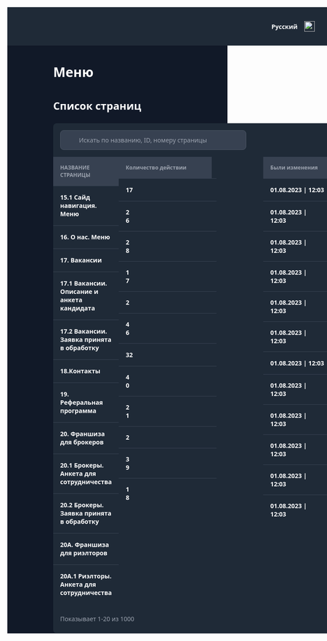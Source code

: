 <!DOCTYPE html>
<html lang="en">
<head>
	<meta charset="UTF-8">
	<meta name="viewport" content="width=device-width, initial-scale=1.0">
	<title>Контентсайта№3|Меню</title>
	<style>
		body {
			font-family: system-ui;
		}
		.box {
			width: 264px;
			height: 1px;
			background: #374151;
			margin-bottom: 23px;
		}
		.box2 {
			width: 1px;
			height: 1160px;
			background: #374151;
		}
		.box3 {
			height: 1px;
			align-self: stretch;
			background: #374151;
		}
		.box4 {
			width: 224px;
			height: 1px;
			background: #374151;
		}
		.box5 {
			width: 115px;
			height: 50px;
			background: #374151;
		}
		.box6 {
			width: 115px;
			height: 1px;
			background: #374151;
		}
		.button-row-view {
			display: flex;
			align-items: flex-start;
			background: #374151;
			border-radius: 4px;
			border: none;
			padding: 7px 8px;
			margin-bottom: 11px;
			margin-left: 8px;
			margin-right: 8px;
			text-align: left;
		}
		.column {
			flex-shrink: 0;
			display: flex;
			flex-direction: column;
			align-items: flex-start;
		}
		.column2 {
			display: flex;
			flex-direction: column;
			align-items: flex-start;
			padding-top: 15px;
			margin-bottom: 24px;
		}
		.column3 {
			display: flex;
			flex-direction: column;
			align-items: flex-start;
			margin-bottom: 23px;
			margin-left: 12px;
			margin-right: 12px;
		}
		.column4 {
			flex: 1;
			display: flex;
			flex-direction: column;
			gap: 40px;
		}
		.column5 {
			align-self: stretch;
			display: flex;
			flex-direction: column;
			align-items: flex-start;
			margin-left: 105px;
			margin-right: 105px;
			gap: 40px;
		}
		.column6 {
			align-self: stretch;
			display: flex;
			flex-direction: column;
			align-items: flex-start;
			gap: 24px;
		}
		.column7 {
			align-self: stretch;
			display: flex;
			flex-direction: column;
			align-items: flex-start;
			background: #1F2A37;
			border-radius: 8px;
			box-shadow: 0px 1px 2px #0000001A;
		}
		.column8 {
			flex: 1;
			display: flex;
			flex-direction: column;
			align-items: flex-start;
		}
		.column9 {
			flex-shrink: 0;
			display: flex;
			flex-direction: column;
			align-items: center;
		}
		.contain {
			background: #FFFFFF;
		}
		.image {
			width: 264px;
			height: 48px;
			margin-bottom: 25px;
			object-fit: fill;
		}
		.image2 {
			width: 24px;
			height: 24px;
			object-fit: fill;
		}
		.image3 {
			width: 24px;
			height: 24px;
			margin-right: 12px;
			object-fit: fill;
		}
		.image4 {
			border-radius: 4px;
			width: 24px;
			height: 24px;
			object-fit: fill;
		}
		.image5 {
			width: 40px;
			height: 40px;
			object-fit: fill;
		}
		.image6 {
			width: 32px;
			height: 32px;
			margin-right: 12px;
			object-fit: fill;
		}
		.image7 {
			width: 16px;
			height: 16px;
			object-fit: fill;
		}
		.image8 {
			width: 115px;
			height: 53px;
			object-fit: fill;
		}
		.image9 {
			border-radius: 4px;
			width: 44px;
			height: 33px;
			object-fit: fill;
		}
		.row-view {
			align-self: stretch;
			display: flex;
			align-items: flex-start;
			background: #111928;
		}
		.row-view2 {
			display: flex;
			align-items: flex-start;
			margin-bottom: 24px;
			margin-left: 20px;
			gap: 12px;
		}
		.row-view3 {
			display: flex;
			align-items: flex-start;
			margin-left: 20px;
			gap: 12px;
		}
		.row-view4 {
			align-self: stretch;
			display: flex;
			justify-content: flex-end;
			align-items: center;
			background: #1F2A37;
			padding: 24px 40px 24px 667px;
			gap: 32px;
			box-shadow: 0px 2px 4px #0000000D;
		}
		.row-view5 {
			flex-shrink: 0;
			display: flex;
			align-items: center;
			gap: 15px;
		}
		.row-view6 {
			flex-shrink: 0;
			display: flex;
			align-items: center;
		}
		.row-view7 {
			display: flex;
			align-items: center;
			background: #374151;
			border-radius: 8px;
			border: 1px solid #4B5563;
			padding: 12px 89px 12px 16px;
			margin: 16px;
			gap: 10px;
		}
		.row-view8 {
			align-self: stretch;
			display: flex;
			align-items: flex-start;
		}
		.row-view9 {
			align-self: stretch;
			display: flex;
			align-items: center;
			padding: 16px;
		}
		.row-view10 {
			flex-shrink: 0;
			display: flex;
			align-items: flex-start;
			border-radius: 4px;
			border: 1px solid #374151;
		}
		.text {
			color: #FFFFFF;
			font-size: 16px;
			font-weight: bold;
		}
		.text2 {
			color: #FFFFFF;
			font-size: 16px;
			font-weight: bold;
			margin-right: 43px;
		}
		.text3 {
			color: #FFFFFF;
			font-size: 14px;
			font-weight: bold;
			margin-bottom: 17px;
			margin-left: 56px;
		}
		.text4 {
			color: #FBE54D;
			font-size: 14px;
			font-weight: bold;
			margin-bottom: 17px;
			margin-left: 56px;
		}
		.text5 {
			color: #FFFFFF;
			font-size: 14px;
			font-weight: bold;
			margin-bottom: 17px;
			margin-left: 56px;
			margin-right: 56px;
		}
		.text6 {
			color: #FFFFFF;
			font-size: 14px;
			font-weight: bold;
			margin-left: 56px;
		}
		.text7 {
			color: #F9FAFB;
			font-size: 14px;
			font-weight: bold;
		}
		.text8 {
			color: #F9FAFB;
			font-size: 14px;
			font-weight: bold;
			margin-right: 14px;
		}
		.text9 {
			color: #FFFFFF;
			font-size: 30px;
			font-weight: bold;
		}
		.text10 {
			color: #FFFFFF;
			font-size: 24px;
			font-weight: bold;
		}
		.text11 {
			color: #9CA3AF;
			font-size: 14px;
		}
		.text12 {
			color: #9CA3AF;
			font-size: 12px;
			font-weight: bold;
			margin-left: 16px;
		}
		.text13 {
			color: #FFFFFF;
			font-size: 14px;
			font-weight: bold;
			margin: 16px 16px 17px 16px;
		}
		.text14 {
			color: #9CA3AF;
			font-size: 12px;
			font-weight: bold;
		}
		.text15 {
			color: #FFFFFF;
			font-size: 14px;
			font-weight: bold;
			margin: 16px 195px 16px 16px;
		}
		.text16 {
			color: #FFFFFF;
			font-size: 14px;
			font-weight: bold;
			margin: 15px 194px 15px 16px;
			width: 14px;
		}
		.text17 {
			color: #FFFFFF;
			font-size: 14px;
			font-weight: bold;
			margin: 15px 195px 15px 16px;
			width: 13px;
		}
		.text18 {
			color: #FFFFFF;
			font-size: 14px;
			font-weight: bold;
			margin: 15px 202px 15px 16px;
			width: 6px;
		}
		.text19 {
			color: #FFFFFF;
			font-size: 14px;
			font-weight: bold;
			margin: 16px 194px 16px 16px;
		}
		.text20 {
			color: #FFFFFF;
			font-size: 14px;
			font-weight: bold;
			margin: 16px 93px 16px 16px;
		}
		.text21 {
			color: #FFFFFF;
			font-size: 14px;
			font-weight: bold;
			margin: 15px 93px 15px 16px;
			width: 115px;
		}
		.text22 {
			color: #9CA3AF;
			font-size: 14px;
			flex: 1;
		}
		.text23 {
			color: #9CA3AF;
			font-size: 14px;
			font-weight: bold;
		}
		.text24 {
			color: #FFFFFF;
			font-size: 14px;
			font-weight: bold;
		}
		.view {
			align-self: stretch;
			display: flex;
			flex-direction: column;
			align-items: flex-start;
			background: #374151;
			padding-top: 16px;
			padding-bottom: 16px;
		}
		.view2 {
			display: flex;
			flex-direction: column;
			align-items: flex-start;
			background: #374151;
			padding: 16px 58px 16px 16px;
		}
		.view3 {
			display: flex;
			flex-direction: column;
			align-items: flex-start;
			background: #374151;
			padding: 16px 94px 16px 16px;
		}
		.view4 {
			flex-shrink: 0;
			display: flex;
			flex-direction: column;
			align-items: flex-start;
			background: #1F2A37;
			border: 1px solid #374151;
			padding: 6px 12px;
		}
		.view5 {
			flex-shrink: 0;
			display: flex;
			flex-direction: column;
			align-items: flex-start;
			background: #374151;
			border: 1px solid #374151;
			padding: 6px 12px;
		}
	</style>
</head>
<body>
		<div class="contain">
		<div class="row-view">
			<div class="column">
				<img
					src="https://storage.googleapis.com/tagjs-prod.appspot.com/v1/bJ75Zn4C2U/qf4c6gib_expires_30_days.png" 
					class="image"
				/>
				<div class="column2">
					<div class="row-view2">
						<img
							src="https://storage.googleapis.com/tagjs-prod.appspot.com/v1/bJ75Zn4C2U/8g97w1fc_expires_30_days.png" 
							class="image2"
						/>
						<span class="text" >
							Главная
						</span>
					</div>
					<div class="column3">
						<button class="button-row-view"
							onclick="alert('Pressed!')"}>
							<img
								src="https://storage.googleapis.com/tagjs-prod.appspot.com/v1/bJ75Zn4C2U/39d5lbb0_expires_30_days.png" 
								class="image3"
							/>
							<span class="text2" >
								Контент сайта
							</span>
							<img
								src="https://storage.googleapis.com/tagjs-prod.appspot.com/v1/bJ75Zn4C2U/l4vcw6er_expires_30_days.png" 
								class="image4"
							/>
						</button>
						<span class="text3" >
							Главная
						</span>
						<span class="text4" >
							Меню
						</span>
						<span class="text5" >
							Рассчитать ипотеку
						</span>
						<span class="text3" >
							Рефинансирование Ипотеки
						</span>
						<span class="text3" >
							Расчет Кредита
						</span>
						<span class="text5" >
							Рефинансирование Кредита
						</span>
						<span class="text6" >
							Общие страницы
						</span>
					</div>
					<div class="row-view3">
						<img
							src="https://storage.googleapis.com/tagjs-prod.appspot.com/v1/bJ75Zn4C2U/o04i6hyi_expires_30_days.png" 
							class="image2"
						/>
						<span class="text" >
							Чат
						</span>
					</div>
				</div>
				<div class="box">
				</div>
				<div class="row-view2">
					<img
						src="https://storage.googleapis.com/tagjs-prod.appspot.com/v1/bJ75Zn4C2U/s7e630ep_expires_30_days.png" 
						class="image2"
					/>
					<span class="text" >
						Настройки
					</span>
				</div>
				<div class="row-view3">
					<img
						src="https://storage.googleapis.com/tagjs-prod.appspot.com/v1/bJ75Zn4C2U/ixbp4r1s_expires_30_days.png" 
						class="image2"
					/>
					<span class="text" >
						Выйти
					</span>
				</div>
			</div>
			<div class="box2">
			</div>
			<div class="column4">
				<div class="row-view4">
					<div class="row-view5">
						<span class="text7" >
							Русский
						</span>
						<img
							src="https://storage.googleapis.com/tagjs-prod.appspot.com/v1/bJ75Zn4C2U/jax0e3te_expires_30_days.png" 
							class="image2"
						/>
					</div>
					<img
						src="https://storage.googleapis.com/tagjs-prod.appspot.com/v1/bJ75Zn4C2U/j87nwept_expires_30_days.png" 
						class="image5"
					/>
					<img
						src="https://storage.googleapis.com/tagjs-prod.appspot.com/v1/bJ75Zn4C2U/ttrabaiw_expires_30_days.png" 
						class="image5"
					/>
					<div class="row-view6">
						<img
							src="https://storage.googleapis.com/tagjs-prod.appspot.com/v1/bJ75Zn4C2U/ha2sv0t6_expires_30_days.png" 
							class="image6"
						/>
						<span class="text8" >
							Александр пушкин
						</span>
						<img
							src="https://storage.googleapis.com/tagjs-prod.appspot.com/v1/bJ75Zn4C2U/jd9ciqzl_expires_30_days.png" 
							class="image2"
						/>
					</div>
				</div>
				<div class="column5">
					<span class="text9" >
						Меню
					</span>
					<div class="column6">
						<span class="text10" >
							Список страниц
						</span>
						<div class="column7">
							<div class="row-view7">
								<img
									src="https://storage.googleapis.com/tagjs-prod.appspot.com/v1/bJ75Zn4C2U/7hoxg0zc_expires_30_days.png" 
									class="image7"
								/>
								<span class="text11" >
									Искать по названию, ID, номеру страницы
								</span>
							</div>
							<div class="row-view8">
								<div class="column8">
									<div class="view">
										<span class="text12" >
											НАЗВАНИЕ СТРАНИЦЫ
										</span>
									</div>
									<div class="box3">
									</div>
									<span class="text13" >
										15.1 Сайд навигация. Меню
									</span>
									<div class="box3">
									</div>
									<span class="text13" >
										16. О нас. Меню
									</span>
									<div class="box3">
									</div>
									<span class="text13" >
										17. Вакансии
									</span>
									<div class="box3">
									</div>
									<span class="text13" >
										17.1 Вакансии. Описание и анкета кандидата
									</span>
									<div class="box3">
									</div>
									<span class="text13" >
										17.2 Вакансии. Заявка принята в обработку
									</span>
									<div class="box3">
									</div>
									<span class="text13" >
										18.Контакты
									</span>
									<div class="box3">
									</div>
									<span class="text13" >
										19. Реферальная программа
									</span>
									<div class="box3">
									</div>
									<span class="text13" >
										20. Франшиза для брокеров
									</span>
									<div class="box3">
									</div>
									<span class="text13" >
										20.1 Брокеры. Анкета для сотрудничества
									</span>
									<div class="box3">
									</div>
									<span class="text13" >
										20.2 Брокеры. Заявка принята в обработку
									</span>
									<div class="box3">
									</div>
									<span class="text13" >
										20А. Франшиза для риэлторов
									</span>
									<div class="box3">
									</div>
									<span class="text13" >
										20А.1 Риэлторы. Анкета для сотрудничества
									</span>
								</div>
								<div class="column">
									<div class="view2">
										<span class="text14" >
											Количество действии
										</span>
									</div>
									<div class="box4">
									</div>
									<span class="text15" >
										17
									</span>
									<div class="box4">
									</div>
									<span class="text16" >
										26
									</span>
									<div class="box4">
									</div>
									<span class="text16" >
										28
									</span>
									<div class="box4">
									</div>
									<span class="text17" >
										17
									</span>
									<div class="box4">
									</div>
									<span class="text18" >
										2
									</span>
									<div class="box4">
									</div>
									<span class="text16" >
										46
									</span>
									<div class="box4">
									</div>
									<span class="text19" >
										32
									</span>
									<div class="box4">
									</div>
									<span class="text16" >
										40
									</span>
									<div class="box4">
									</div>
									<span class="text16" >
										21
									</span>
									<div class="box4">
									</div>
									<span class="text18" >
										2
									</span>
									<div class="box4">
									</div>
									<span class="text16" >
										39
									</span>
									<div class="box4">
									</div>
									<span class="text16" >
										18
									</span>
								</div>
								<div class="column">
									<div class="view3">
										<span class="text14" >
											Были изменения
										</span>
									</div>
									<div class="box4">
									</div>
									<span class="text20" >
										01.08.2023 | 12:03
									</span>
									<div class="box4">
									</div>
									<span class="text21" >
										01.08.2023 | 12:03
									</span>
									<div class="box4">
									</div>
									<span class="text21" >
										01.08.2023 | 12:03
									</span>
									<div class="box4">
									</div>
									<span class="text21" >
										01.08.2023 | 12:03
									</span>
									<div class="box4">
									</div>
									<span class="text21" >
										01.08.2023 | 12:03
									</span>
									<div class="box4">
									</div>
									<span class="text21" >
										01.08.2023 | 12:03
									</span>
									<div class="box4">
									</div>
									<span class="text20" >
										01.08.2023 | 12:03
									</span>
									<div class="box4">
									</div>
									<span class="text21" >
										01.08.2023 | 12:03
									</span>
									<div class="box4">
									</div>
									<span class="text21" >
										01.08.2023 | 12:03
									</span>
									<div class="box4">
									</div>
									<span class="text21" >
										01.08.2023 | 12:03
									</span>
									<div class="box4">
									</div>
									<span class="text21" >
										01.08.2023 | 12:03
									</span>
									<div class="box4">
									</div>
									<span class="text21" >
										01.08.2023 | 12:03
									</span>
								</div>
								<div class="column9">
									<div class="box5">
									</div>
									<div class="box6">
									</div>
									<img
										src="https://storage.googleapis.com/tagjs-prod.appspot.com/v1/bJ75Zn4C2U/j59g4kle_expires_30_days.png" 
										class="image8"
									/>
									<div class="box6">
									</div>
									<img
										src="https://storage.googleapis.com/tagjs-prod.appspot.com/v1/bJ75Zn4C2U/ixj4cedr_expires_30_days.png" 
										class="image8"
									/>
									<div class="box6">
									</div>
									<img
										src="https://storage.googleapis.com/tagjs-prod.appspot.com/v1/bJ75Zn4C2U/o0p36do1_expires_30_days.png" 
										class="image8"
									/>
									<div class="box6">
									</div>
									<img
										src="https://storage.googleapis.com/tagjs-prod.appspot.com/v1/bJ75Zn4C2U/6eulro3s_expires_30_days.png" 
										class="image8"
									/>
									<div class="box6">
									</div>
									<img
										src="https://storage.googleapis.com/tagjs-prod.appspot.com/v1/bJ75Zn4C2U/palzsy5f_expires_30_days.png" 
										class="image8"
									/>
									<div class="box6">
									</div>
									<img
										src="https://storage.googleapis.com/tagjs-prod.appspot.com/v1/bJ75Zn4C2U/r5fx6v9w_expires_30_days.png" 
										class="image8"
									/>
									<div class="box6">
									</div>
									<img
										src="https://storage.googleapis.com/tagjs-prod.appspot.com/v1/bJ75Zn4C2U/pzu5li5b_expires_30_days.png" 
										class="image8"
									/>
									<div class="box6">
									</div>
									<img
										src="https://storage.googleapis.com/tagjs-prod.appspot.com/v1/bJ75Zn4C2U/rw0w3mkr_expires_30_days.png" 
										class="image8"
									/>
									<div class="box6">
									</div>
									<img
										src="https://storage.googleapis.com/tagjs-prod.appspot.com/v1/bJ75Zn4C2U/8c2diqwr_expires_30_days.png" 
										class="image8"
									/>
									<div class="box6">
									</div>
									<img
										src="https://storage.googleapis.com/tagjs-prod.appspot.com/v1/bJ75Zn4C2U/mv4dfzaf_expires_30_days.png" 
										class="image8"
									/>
									<div class="box6">
									</div>
									<img
										src="https://storage.googleapis.com/tagjs-prod.appspot.com/v1/bJ75Zn4C2U/ec0f0i16_expires_30_days.png" 
										class="image8"
									/>
									<div class="box6">
									</div>
									<img
										src="https://storage.googleapis.com/tagjs-prod.appspot.com/v1/bJ75Zn4C2U/hvqwpbem_expires_30_days.png" 
										class="image8"
									/>
								</div>
							</div>
							<div class="row-view9">
								<span class="text22" >
									Показывает 1-20 из 1000
								</span>
								<div class="row-view10">
									<img
										src="https://storage.googleapis.com/tagjs-prod.appspot.com/v1/bJ75Zn4C2U/qearq9bl_expires_30_days.png" 
										class="image9"
									/>
									<div class="view4">
										<span class="text23" >
											1
										</span>
									</div>
									<div class="view5">
										<span class="text24" >
											2
										</span>
									</div>
									<div class="view4">
										<span class="text23" >
											3
										</span>
									</div>
									<div class="view4">
										<span class="text23" >
											...
										</span>
									</div>
									<div class="view4">
										<span class="text23" >
											100
										</span>
									</div>
									<img
										src="https://storage.googleapis.com/tagjs-prod.appspot.com/v1/bJ75Zn4C2U/j45ikffq_expires_30_days.png" 
										class="image9"
									/>
								</div>
							</div>
						</div>
					</div>
				</div>
			</div>
		</div>
	</div>
</body>
</html>
